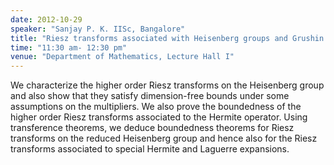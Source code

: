 ```yaml
---
date: 2012-10-29
speaker: "Sanjay P. K. IISc, Bangalore"
title: "Riesz transforms associated with Heisenberg groups and Grushin operator"
time: "11:30 am- 12:30 pm"
venue: "Department of Mathematics, Lecture Hall I"
---
```

We characterize the higher order Riesz transforms on the Heisenberg group and
also show that they satisfy dimension-free bounds under some assumptions on
the multipliers. We also prove the boundedness of the higher order Riesz
transforms associated to the Hermite operator. Using transference
theorems, we deduce boundedness theorems
for Riesz transforms on the reduced Heisenberg group and hence also for
the Riesz transforms associated to special Hermite and Laguerre
expansions.

